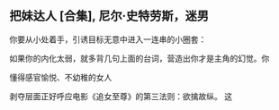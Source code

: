 ## 把妹达人 [合集], 尼尔·史特劳斯，迷男


你要从小处着手，引诱目标无意中进入一连串的小圈套：


如果你的内化太弱，就多背几句上面的台词，营造出你才是主角的幻觉。你


懂得感官愉悦、不幼稚的女人


剥夺层面正好呼应电影《追女至尊》的第三法则：欲擒故纵。 这



